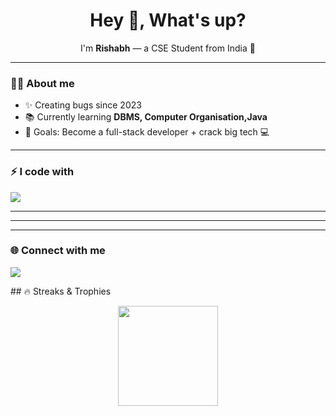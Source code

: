 <h1 align="center">Hey 👋, What's up?</h1>
<p align="center">I'm <b>Rishabh</b> — a CSE Student from India 🚀</p>

---

### 👨‍💻 About me
- ✨ Creating bugs since 2023  
- 📚 Currently learning **DBMS, Computer Organisation,Java**  
- 🎯 Goals: Become a full-stack developer + crack big tech 💻   

---

### ⚡ I code with
<p>
  <img src="https://skillicons.dev/icons?i=cpp,python,java,mysql,git,github,vscode" />
</p>

---

---


---

### 🌐 Connect with me
<p>
  <a href="https://www.linkedin.com/in/rishabh-dixit-681145326/" target="https://www.linkedin.com/in/rishabh-dixit-681145326/">
    <img src="https://img.shields.io/badge/LinkedIn-blue?logo=linkedin&logoColor=white" />
  </a>
</p>
## 🔥 Streaks & Trophies
<p align="center">
  <img src="https://github-readme-streak-stats.herokuapp.com/?user=YOUR_USERNAME&theme=tokyonight" height="160"/>
</p>


